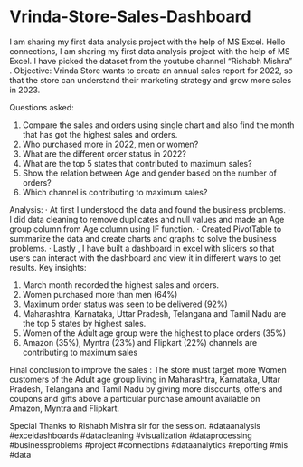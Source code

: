 # Vrinda-Store-Sales-Dashboard
I am sharing my first data analysis project with the help of MS Excel.
Hello connections,
I am sharing my first data analysis project with the help of MS Excel. I have picked the dataset from the youtube channel “Rishabh Mishra” .
Objective:
Vrinda Store wants to create an annual sales report for 2022, so that the store can understand their marketing strategy and grow more sales in 2023.

Questions asked:
1. Compare the sales and orders using single chart and also find the month that has got the highest sales and orders.
2. Who purchased more in 2022, men or women?
3. What are the different order status in 2022?
4. What are the top 5 states that contributed to maximum sales?
5. Show the relation between Age and gender based on the number of orders?
6. Which channel is contributing to maximum sales?

Analysis:
· At first I understood the data and found the business problems.
· I did data cleaning to remove duplicates and null values and made an Age group column from Age column using IF function.
· Created PivotTable to summarize the data and create charts and graphs to solve the business problems.
· Lastly , I have built a dashboard in excel with slicers so that users can interact with the dashboard and view it in different ways to get results.
Key insights:
1. March month recorded the highest sales and orders.
2. Women purchased more than men (64%)
3. Maximum order status was seen to be delivered (92%)
4. Maharashtra, Karnataka, Uttar Pradesh, Telangana and Tamil Nadu are the top 5 states by highest sales.
5. Women of the Adult age group were the highest to place orders (35%)
6. Amazon (35%), Myntra (23%)  and Flipkart (22%) channels are contributing to maximum sales

Final conclusion to improve the sales :
The store must target more Women customers of the Adult age group living in Maharashtra, Karnataka, Uttar Pradesh, Telangana and Tamil Nadu by giving more discounts, offers and coupons and gifts above a particular purchase amount available on Amazon, Myntra and Flipkart.

Special Thanks to Rishabh Mishra sir for the session.
#dataanalysis #exceldashboards #datacleaning #visualization #dataprocessing #businessproblems #project #connections #dataanalytics #reporting #mis #data
